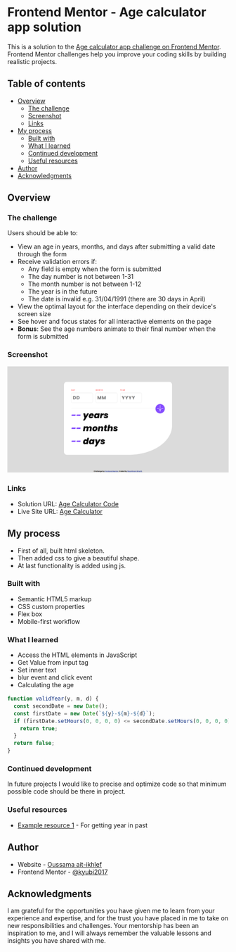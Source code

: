 # Frontend Mentor - Age calculator app solution

This is a solution to the [Age calculator app challenge on Frontend Mentor](https://www.frontendmentor.io/challenges/age-calculator-app-dF9DFFpj-Q). Frontend Mentor challenges help you improve your coding skills by building realistic projects.

## Table of contents

- [Overview](#overview)
  - [The challenge](#the-challenge)
  - [Screenshot](#screenshot)
  - [Links](#links)
- [My process](#my-process)
  - [Built with](#built-with)
  - [What I learned](#what-i-learned)
  - [Continued development](#continued-development)
  - [Useful resources](#useful-resources)
- [Author](#author)
- [Acknowledgments](#acknowledgments)

## Overview

### The challenge

Users should be able to:

- View an age in years, months, and days after submitting a valid date through the form
- Receive validation errors if:
  - Any field is empty when the form is submitted
  - The day number is not between 1-31
  - The month number is not between 1-12
  - The year is in the future
  - The date is invalid e.g. 31/04/1991 (there are 30 days in April)
- View the optimal layout for the interface depending on their device's screen size
- See hover and focus states for all interactive elements on the page
- **Bonus**: See the age numbers animate to their final number when the form is submitted

### Screenshot

![](./screenshot.jpg)

### Links

- Solution URL: [Age Calculator Code](https://github.com/kyubi2017/frontend-mentor-Age-calculator-app)
- Live Site URL: [Age Calculator](https://portfolio-mu-blush-34.vercel.app/)

## My process

- First of all, built html skeleton.
- Then added css to give a beautiful shape.
- At last functionality is added using js.

### Built with

- Semantic HTML5 markup
- CSS custom properties
- Flex box
- Mobile-first workflow

### What I learned

- Access the HTML elements in JavaScript
- Get Value from input tag
- Set inner text
- blur event and click event
- Calculating the age

```js
function validYear(y, m, d) {
  const secondDate = new Date();
  const firstDate = new Date(`${y}-${m}-${d}`);
  if (firstDate.setHours(0, 0, 0, 0) <= secondDate.setHours(0, 0, 0, 0)) {
    return true;
  }
  return false;
}
```

### Continued development

In future projects I would like to precise and optimize code so that minimum possible code should be there in project.

### Useful resources

- [Example resource 1](https://dev.to) - For getting year in past

## Author

- Website - [Oussama ait-ikhlef](https://portfolio-mu-blush-34.vercel.app/)
- Frontend Mentor - [@kyubi2017](https://www.frontendmentor.io/profile/kyubi2017)

## Acknowledgments

I am grateful for the opportunities you have given me to learn from your experience and expertise, and for the trust you have placed in me to take on new responsibilities and challenges. Your mentorship has been an inspiration to me, and I will always remember the valuable lessons and insights you have shared with me.
